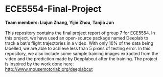 # ECE5554-Final-Project
**Team members: Liujun Zhang, Yijie Zhou, Tanjia Jun**<br/><br/>
This repository contains the final project report of group 7 for ECE5554. In this project, we have used an open-source package named Deeplab to track a bat's flight trajectories in a video. With only 10% of the data being labelled, we are able to achieve less than 5 pixels of testing error. In this repository, we also include some sample training images extracted from the video and the prediction made by Deeplabcut after the training. The project is inspired by the work done here: http://www.mousemotorlab.org/deeplabcut
